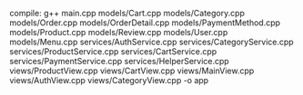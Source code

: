 compile:
g++ main.cpp models/Cart.cpp models/Category.cpp models/Order.cpp models/OrderDetail.cpp models/PaymentMethod.cpp models/Product.cpp models/Review.cpp models/User.cpp models/Menu.cpp services/AuthService.cpp services/CategoryService.cpp services/ProductService.cpp services/CartService.cpp services/PaymentService.cpp services/HelperService.cpp views/ProductView.cpp views/CartView.cpp views/MainView.cpp views/AuthView.cpp views/CategoryView.cpp -o app